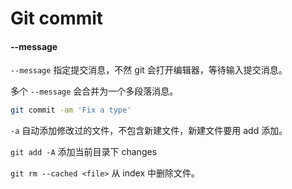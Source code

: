 # Git commit

#### --message

`--message` 指定提交消息，不然 git 会打开编辑器，等待输入提交消息。

多个 `--message` 会合并为一个多段落消息。

```sh
git commit -am 'Fix a type'
```

`-a` 自动添加修改过的文件，不包含新建文件，新建文件要用 add 添加。

`git add -A`
添加当前目录下 changes

`git rm --cached <file>`
从 index 中删除文件。
